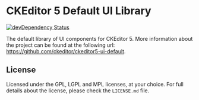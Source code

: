 CKEditor 5 Default UI Library
========================================

[![devDependency Status](https://david-dm.org/ckeditor/ckeditor5-ui-default/dev-status.svg)](https://david-dm.org/ckeditor/ckeditor5-ui-default#info=devDependencies)

The default library of UI components for CKEditor 5. More information about the project can be found at the following url: <https://github.com/ckeditor/ckeditor5-ui-default>.

## License

Licensed under the GPL, LGPL and MPL licenses, at your choice. For full details about the license, please check the `LICENSE.md` file.
